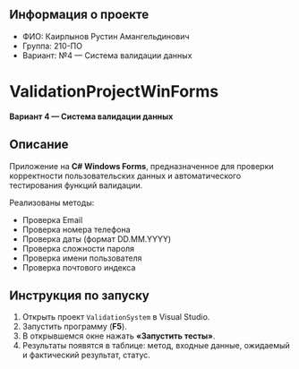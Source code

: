 ## Информация о проекте
- ФИО: Каирлынов Рустин Амангельдинович  
- Группа: 210-ПО
- Вариант: №4 — Система валидации данных  

# ValidationProjectWinForms  
**Вариант 4 — Система валидации данных**

## Описание
Приложение на **C# Windows Forms**, предназначенное для проверки корректности пользовательских данных и автоматического тестирования функций валидации.

Реализованы методы:
- Проверка Email  
- Проверка номера телефона  
- Проверка даты (формат DD.MM.YYYY)  
- Проверка сложности пароля  
- Проверка имени пользователя  
- Проверка почтового индекса  

## Инструкция по запуску
1. Открыть проект `ValidationSystem` в Visual Studio.  
2. Запустить программу (**F5**).  
3. В открывшемся окне нажать **«Запустить тесты»**.  
4. Результаты появятся в таблице: метод, входные данные, ожидаемый и фактический результат, статус.
